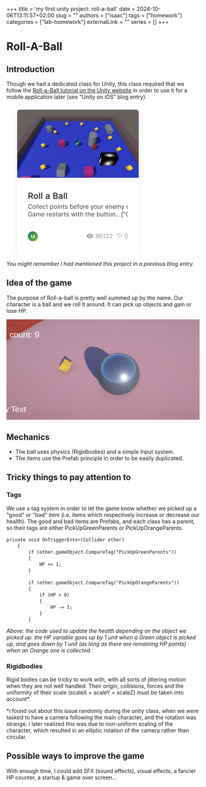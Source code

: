 +++
title = 'my first unity project: roll-a-ball'
date = 2024-10-06T13:11:57+02:00
slug = ""
authors = ["isaac"]
tags = ["homework"]
categories = ["lab-homework"]
externalLink = ""
series = []
+++

# Roll-A-Ball

## Introduction

Though we had a dedicated class for Unity, this class required that we follow the [Roll-a-Ball tutorial on the Unity website](https://learn.unity.com/project/roll-a-ball) in order to use it for a mobile application later (see "Unity on iOS" blog entry).

![unity roll-a-ball](images/rollaball.png)

_You might remember I had mentioned this project in a previous blog entry._

## Idea of the game

The purpose of Roll-a-ball is pretty well summed up by the name. Our character is a ball and we roll it around. It can pick up objects and gain or lose HP. 

![My own take on the game](images/my_version.png)

## Mechanics

- The ball uses physics (Rigidbodies) and a simple Input system. 
- The items use the Prefab principle in order to be easily duplicated. 

## Tricky things to pay attention to

### Tags

We use a tag system in order to let the game know whether we picked up a "good" or "bad" item (i.e. items which respectively increase or decrease our health). The good and bad items are Prefabs, and each class has a parent, so their tags are either PickUpGreenParents or PickUpOrangeParents.

```
private void OnTriggerEnter(Collider other)
    {
        if (other.gameObject.CompareTag("PickUpGreenParents"))
        {
            HP += 1;
        }

        if (other.gameObject.CompareTag("PickUpOrangeParents"))
        {
            if (HP > 0)
            {
                HP -= 1;
            }
        }
```

_Above: the code used to update the health depending on the object we picked up. the HP variable goes up by 1 unit when a Green object is picked up, and goes down by 1 unit (as long as there are remaining HP points) when an Orange one is collected._

### Rigidbodies

Rigid bodies can be tricky to work with, with all sorts of jittering motion when they are not well handled. Their origin, collisions, forces and the uniformity of their scale (scaleX = scaleY = scaleZ) must be taken into account*.

*i found out about this issue randomly during the unity class, when we were tasked to have a camera following the main character, and the rotation was strange. i later realized this was due to non-uniform scaling of the character, which resulted in an elliptic rotation of the camera rather than circular. 


## Possible ways to improve the game

With enough time, I could add SFX (sound effects), visual effects, a fancier HP counter, a startup & game over screen...




